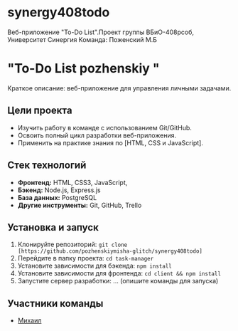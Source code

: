 # synergy408todo
Веб-приложение "To-Do List".Проект группы ВБиО-408рсоб, Университет Синергия  Команда:  Поженский М.Б
# "To-Do List pozhenskiy "

Краткое описание: веб-приложение для управления личными задачами.

## Цели проекта

*   Изучить работу в команде с использованием Git/GitHub.
*   Освоить полный цикл разработки веб-приложения.
*   Применить на практике знания по [HTML, CSS и JavaScript].

## Стек технологий

*   **Фронтенд:** HTML, CSS3, JavaScript,
*   **Бэкенд:** Node.js, Express.js
*   **База данных:** PostgreSQL
*   **Другие инструменты:** Git, GitHub, Trello

## Установка и запуск

1.  Клонируйте репозиторий: `git clone [https://github.com/pozhenskiymisha-glitch/synergy408todo]`
2.  Перейдите в папку проекта: `cd task-manager`
3.  Установите зависимости для бэкенда: `npm install`
4.  Установите зависимости для фронтенда: `cd client && npm install`
5.  Запустите сервер разработки: ... (опишите команды для запуска)

## Участники команды

*   [Михаил](https://github.com/pozhenskiymisha-glitch)
  
